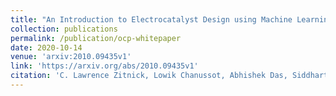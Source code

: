 ```yaml
---
title: "An Introduction to Electrocatalyst Design using Machine Learning for Renewable Energy Storage"
collection: publications
permalink: /publication/ocp-whitepaper
date: 2020-10-14
venue: 'arxiv:2010.09435v1'
link: 'https://arxiv.org/abs/2010.09435v1'
citation: 'C. Lawrence Zitnick, Lowik Chanussot, Abhishek Das, Siddharth Goyal, Javier Heras-Domingo, Caleb Ho, Weihua Hu, Thibaut Lavril, Aini Palizhati, Morgane Riviere, <b>Muhammed Shuaibi</b>, Anuroop Sriram, Kevin Tran, Brandon Wood, Junwoong Yoon, Devi Parikh, Zachary Ulissi: “An Introduction to Electrocatalyst Design using Machine Learning for Renewable Energy Storage”, 2020; arXiv:2010.09435.'
---
```

